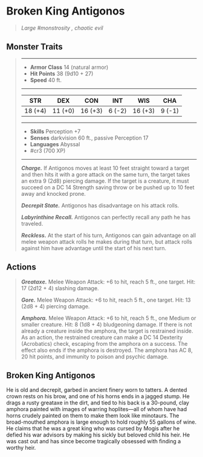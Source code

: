# Broken King Antigonos
>*Large #monstrosity , chaotic evil*
## Monster Traits
>___
>- **Armor Class** 14 (natural armor)
>- **Hit Points** 38 (9d10 + 27)
>- **Speed** 40 ft.
>___
>|STR|DEX|CON|INT|WIS|CHA|
>|:---:|:---:|:---:|:---:|:---:|:---:|
>|18 (+4)|11 (+0)|16 (+3)|6 (-2)|16 (+3)|9 (-1)|
>___
>- **Skills** Perception +7
>- **Senses** darkvision 60 ft., passive Perception 17
>- **Languages** Abyssal
>- #cr3 (700 XP)
>___
>***Charge.*** If Antigonos moves at least 10 feet straight toward a target and then hits it with a gore attack on the same turn, the target takes an extra 9 (2d8) piercing damage. If the target is a creature, it must succeed on a DC 14 Strength saving throw or be pushed up to 10 feet away and knocked prone.  
>
>***Decrepit State.*** Antigonos has disadvantage on his attack rolls.  
>
>***Labyrinthine Recall.*** Antigonos can perfectly recall any path he has traveled.  
>
>***Reckless.*** At the start of his turn, Antigonos can gain advantage on all melee weapon attack rolls he makes during that turn, but attack rolls against him have advantage until the start of his next turn.  
>
## Actions
>***Greataxe.*** Melee Weapon Attack: +6 to hit, reach 5 ft., one target. Hit: 17 (2d12 + 4) slashing damage.  
>
>***Gore.*** Melee Weapon Attack: +6 to hit, reach 5 ft., one target. Hit: 13 (2d8 + 4) piercing damage.  
>
>***Amphora.*** Melee Weapon Attack: +6 to hit, reach 5 ft., one Medium or smaller creature. Hit: 8 (1d8 + 4) bludgeoning damage. If there is not already a creature inside the amphora, the target is restrained inside. As an action, the restrained creature can make a DC 14 Dexterity (Acrobatics) check, escaping from the amphora on a success. The effect also ends if the amphora is destroyed. The amphora has AC 8, 20 hit points, and immunity to poison and psychic damage.
## Broken King Antigonos
He is old and decrepit, garbed in ancient finery worn to tatters. A dented crown rests on his brow, and one of his horns ends in a jagged stump. He drags a rusty greataxe in the dirt, and tied to his back is a 30-pound, clay amphora painted with images of warring hoplites—all of whom have had horns crudely painted on them to make them look like minotaurs. The broad-mouthed amphora is large enough to hold roughly 55 gallons of wine.
He claims that he was a great king who was cursed by Mogis after he defied his war advisors by making his sickly but beloved child his heir. He was cast out and has since become tragically obsessed with finding a worthy heir.